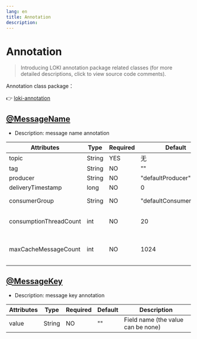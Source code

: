 ```yaml
---
lang: en
title: Annotation 
description: 
---
```

# Annotation

> Introducing LOKI annotation package related classes (for more detailed descriptions, click to view source code comments).

Annotation class package：<br/>

👉 [loki-annotation](https://github.com/guoshiqiufeng/loki/tree/master/loki-annotation/src/main/java/io/github/guoshiqiufeng/loki/annotation)


## [@MessageName](https://github.com/guoshiqiufeng/loki/blob/master/loki-annotation/src/main/java/io/github/guoshiqiufeng/loki/annotation/MessageName.java)
- Description: message name annotation

| Attributes | Type | Required | Default | Description                       |
|----|----|----------|------------------------|-----------------------------------| 
|  topic   |  String  | YES      | 无                      | topic name                        |
|  tag   |  String  | NO       | ""                     | Tag                               |
|  producer   |  String  | NO        | "defaultProducer"      | Producer                          |
|  deliveryTimestamp   |  long  | NO        | 0                      | Delay time                        |
|  consumerGroup   |  String  | NO        | "defaultConsumerGroup" | Consumer group                    |
|  consumptionThreadCount   |  int  | NO        | 20                     | Number of threads consumed        |
|  maxCacheMessageCount   |  int  | NO        | 1024                   | Maximum number of cached messages |


## [@MessageKey](https://github.com/guoshiqiufeng/loki/blob/master/loki-annotation/src/main/java/io/github/guoshiqiufeng/loki/annotation/MessageKey.java)
- Description: message key annotation

| Attributes | Type | Required | Default | Description     |
|-------|----|------|------------------------|---------| 
| value |  String  | NO    | ""                      | Field name (the value can be none) |

